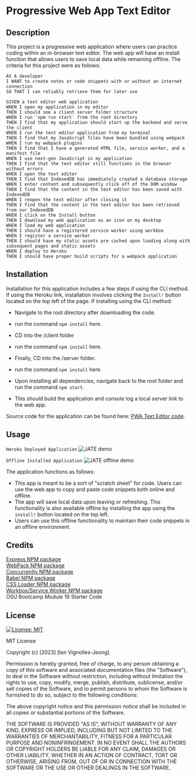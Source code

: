 # Progressive Web App Text Editor

## Description

This project is a progressive web application where users can practice coding within an in-browser text editor. The web app will have an install function that allows users to save local data while remaining offline. The criteria for this project were as follows: 

```
AS A developer
I WANT to create notes or code snippets with or without an internet connection
SO THAT I can reliably retrieve them for later use
```
```
GIVEN a text editor web application
WHEN I open my application in my editor
THEN I should see a client server folder structure
WHEN I run `npm run start` from the root directory
THEN I find that my application should start up the backend and serve the client
WHEN I run the text editor application from my terminal
THEN I find that my JavaScript files have been bundled using webpack
WHEN I run my webpack plugins
THEN I find that I have a generated HTML file, service worker, and a manifest file
WHEN I use next-gen JavaScript in my application
THEN I find that the text editor still functions in the browser without errors
WHEN I open the text editor
THEN I find that IndexedDB has immediately created a database storage
WHEN I enter content and subsequently click off of the DOM window
THEN I find that the content in the text editor has been saved with IndexedDB
WHEN I reopen the text editor after closing it
THEN I find that the content in the text editor has been retrieved from our IndexedDB
WHEN I click on the Install button
THEN I download my web application as an icon on my desktop
WHEN I load my web application
THEN I should have a registered service worker using workbox
WHEN I register a service worker
THEN I should have my static assets pre cached upon loading along with subsequent pages and static assets
WHEN I deploy to Heroku
THEN I should have proper build scripts for a webpack application
```

## Installation

Installation for this application includes a few steps if using the CLI method. If using the Heroku link, installation involves clicking the ```Install!``` button located on the top left of the page.
If installing using the CLI method:
- Navigate to the root directory after downloading the code.
- run the command ```npm install``` here.
- CD into the /client folder
- run the command ```npm install``` here.
- Finally, CD into the /server folder.
- run the command ```npm install``` here.

- Upon installing all dependencies, navigate back to the root folder and run the command ```npm start```.
- This should build the application and console log a local server link to the web app.

Source code for the application can be found here: [PWA Text Editor code](https://github.com/IVignollesJeong/pwa-text-editor/tree/master/client).

## Usage

```Heroku Deployed Application```
![JATE demo](https://github.com/IVignollesJeong/pwa-text-editor/assets/131202032/68836c15-ee60-427f-b0f6-cbf8325e2c8f)


```Offline Installed Application```
![JATE offline demo](https://github.com/IVignollesJeong/pwa-text-editor/assets/131202032/5077a0ef-e5cb-46b1-8377-6cd1c42c49f5)



The application functions as follows:

- This app is meant to be a sort of "scratch sheet" for code. Users can use the web app to copy and paste code snippets both online and offline.
- The app will save local data upon leaving or refreshing. This functionality is also available offline by installing the app using the ```install!``` button located on the top left.
- Users can use this offline functionality to maintain their code snippets in an offline environment.

## Credits

[Express NPM package](https://www.npmjs.com/package/express) </br>
[WebPack NPM package](https://www.npmjs.com/package/webpack) </br>
[Concurrently NPM package](https://www.npmjs.com/package/concurrently) </br>
[Babel NPM package](https://www.npmjs.com/package/@babel/core) </br>
[CSS Loader NPM package](https://www.npmjs.com/package/css-loader) </br>
[Workbox/Service Worker NPM package](https://www.npmjs.com/package/workbox-sw) </br>
OSU Bootcamp Module 19 Starter Code</br>

## License
[![License: MIT](https://img.shields.io/badge/License-MIT-yellow.svg)](https://opensource.org/licenses/MIT) </br>

MIT License

Copyright (c) [2023] [Ian Vignolles-Jeong]

Permission is hereby granted, free of charge, to any person obtaining a copy
of this software and associated documentation files (the "Software"), to deal
in the Software without restriction, including without limitation the rights
to use, copy, modify, merge, publish, distribute, sublicense, and/or sell
copies of the Software, and to permit persons to whom the Software is
furnished to do so, subject to the following conditions:

The above copyright notice and this permission notice shall be included in all
copies or substantial portions of the Software.

THE SOFTWARE IS PROVIDED "AS IS", WITHOUT WARRANTY OF ANY KIND, EXPRESS OR
IMPLIED, INCLUDING BUT NOT LIMITED TO THE WARRANTIES OF MERCHANTABILITY,
FITNESS FOR A PARTICULAR PURPOSE AND NONINFRINGEMENT. IN NO EVENT SHALL THE
AUTHORS OR COPYRIGHT HOLDERS BE LIABLE FOR ANY CLAIM, DAMAGES OR OTHER
LIABILITY, WHETHER IN AN ACTION OF CONTRACT, TORT OR OTHERWISE, ARISING FROM,
OUT OF OR IN CONNECTION WITH THE SOFTWARE OR THE USE OR OTHER DEALINGS IN THE
SOFTWARE.

